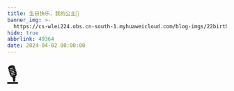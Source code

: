 ```yaml
---
title: 生日快乐，我的公主🎉
banner_img: >-
  https://cs-wlei224.obs.cn-south-1.myhuaweicloud.com/blog-imgs/22birthday.jpg
hide: true
abbrlink: 49364
date: 2024-04-02 00:00:00
---
```

<a href="https://cdn.jsdelivr.net/gh/wl2o2o/blogCdn/img/0331.m4a" style="display: inline-block; text-align: center; font-size: 3em;">🎙️</a>

